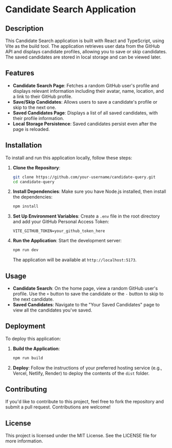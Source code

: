 # Candidate Search Application

## Description

This Candidate Search application is built with React and TypeScript, using Vite as the build tool. The application retrieves user data from the GitHub API and displays candidate profiles, allowing you to save or skip candidates. The saved candidates are stored in local storage and can be viewed later.

## Features

- **Candidate Search Page**: Fetches a random GitHub user's profile and displays relevant information including their avatar, name, location, and a link to their GitHub profile.
- **Save/Skip Candidates**: Allows users to save a candidate's profile or skip to the next one.
- **Saved Candidates Page**: Displays a list of all saved candidates, with their profile information.
- **Local Storage Persistence**: Saved candidates persist even after the page is reloaded.

## Installation

To install and run this application locally, follow these steps:

1. **Clone the Repository**:
   ```bash
   git clone https://github.com/your-username/candidate-query.git
   cd candidate-query
   ```

2. **Install Dependencies**:
   Make sure you have Node.js installed, then install the dependencies:
   ```bash
   npm install
   ```

3. **Set Up Environment Variables**:
   Create a `.env` file in the root directory and add your GitHub Personal Access Token:
   ```env
   VITE_GITHUB_TOKEN=your_github_token_here
   ```

4. **Run the Application**:
   Start the development server:
   ```bash
   npm run dev
   ```

   The application will be available at `http://localhost:5173`.

## Usage

- **Candidate Search**: On the home page, view a random GitHub user's profile. Use the `+` button to save the candidate or the `-` button to skip to the next candidate.
- **Saved Candidates**: Navigate to the "Your Saved Candidates" page to view all the candidates you've saved.

## Deployment

To deploy this application:

1. **Build the Application**:
   ```bash
   npm run build
   ```

2. **Deploy**:
   Follow the instructions of your preferred hosting service (e.g., Vercel, Netlify, Render) to deploy the contents of the `dist` folder.

## Contributing

If you'd like to contribute to this project, feel free to fork the repository and submit a pull request. Contributions are welcome!

## License

This project is licensed under the MIT License. See the LICENSE file for more information.

